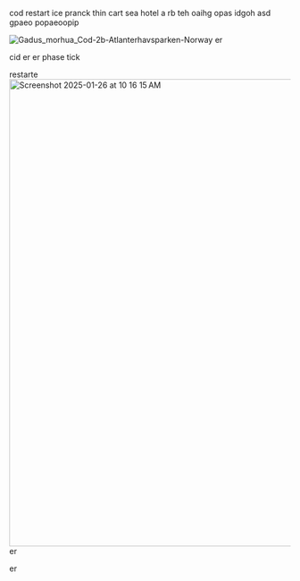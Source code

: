 cod restart      ice pranck          thin     cart     sea   hotel        a rb       teh oaihg opas idgoh asd gpaeo popaeoopip 

![Gadus_morhua_Cod-2b-Atlanterhavsparken-Norway](https://github.com/user-attachments/assets/bb363361-08c3-4519-85d3-d17bcc5d7e20) er 

cid er er phase tick

restarte  <img width="835" alt="Screenshot 2025-01-26 at 10 16 15 AM" src="https://github.com/user-attachments/assets/dfd298ea-4acb-4651-b5b6-23d7a94149bc" /> er 

er 

